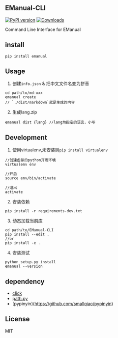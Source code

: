 EManual-CLI
-----------
[![PyPI version](https://badge.fury.io/py/emanual.svg)](http://badge.fury.io/py/emanual)
[![Downloads](https://pypip.in/download/emanual/badge.png)](https://pypi.python.org/pypi/emanual/)

Command Line Interface for EManual

install
-------
```shell
pip install emanual
```

Usage
-----

1. 创建`info.json` & 把中文文件名变为拼音
```shell
cd path/to/md-xxx
emanual create
// `./dist/markdown`就是生成的内容
````

2. 生成lang.zip
```shell
emanual dist {lang} //lang为指定的语言，小写
```


Development
-----------

1. 使用virtualenv,未安装则`pip install virtualenv`
```shell
//创建虚拟的python开发环境
virtualenv env

//开启
source env/bin/activate

//退出
activate
```

2. 安装依赖
```
pip install -r requirements-dev.txt
```

3. 动态加载当前库
```shell
cd path/to/EManual-CLI
pip install --edit .
//or
pip install -e .
```

4. 安装测试
```shell
python setup.py install
emanual --version
```

dependency
--

- [click](https://github.com/mitsuhiko/click)
- [path.py](https://github.com/jaraco/path.py)
- [pypinyin}(https://github.com/smallqiao/pypinyin)


License
-------

MIT
